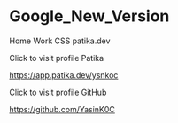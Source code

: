 # Google_New_Version

Home Work CSS patika.dev

Click to visit profile Patika

https://app.patika.dev/ysnkoc

Click to visit profile GitHub

https://github.com/YasinK0C